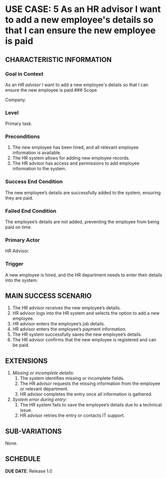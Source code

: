 # USE CASE: 5 As an HR advisor I want to add a new employee's details so that I can ensure the new employee is paid

## CHARACTERISTIC INFORMATION

### Goal in Context
As an *HR advisor* I want to add a new employee's details so that I can ensure the new employee is paid.### Scope

Company.

### Level

Primary task.

### Preconditions
1. The new employee has been hired, and all relevant employee information is available.
2. The HR system allows for adding new employee records.
3. The HR advisor has access and permissions to add employee information to the system.
### Success End Condition

The new employee’s details are successfully added to the system, ensuring they are paid.
### Failed End Condition

The employee’s details are not added, preventing the employee from being paid on time.
### Primary Actor

HR Advisor.

### Trigger

A new employee is hired, and the HR department needs to enter their details into the system.

## MAIN SUCCESS SCENARIO

1. The HR advisor receives the new employee’s details.
2. HR advisor logs into the HR system and selects the option to add a new employee.
3. HR advisor enters the employee’s job details.
4. HR advisor enters the employee’s payment information.
5. The HR system successfully saves the new employee’s details.
6. The HR advisor confirms that the new employee is registered and can be paid.

## EXTENSIONS

1. *Missing or incomplete details:*
   1. The system identifies missing or incomplete fields.
   2. The HR advisor requests the missing information from the employee or relevant department.
   3. HR advisor completes the entry once all information is gathered.
2. *System error during entry:*
    1. The HR system fails to save the employee’s details due to a technical issue.
   2. HR advisor retries the entry or contacts IT support.

## SUB-VARIATIONS

None.

## SCHEDULE

**DUE DATE**: Release 1.0
